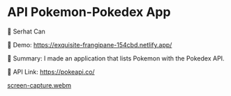 # API Pokemon-Pokedex App

🔵 Serhat Can

🔵 Demo: https://exquisite-frangipane-154cbd.netlify.app/

🔵 Summary: I made an application that lists Pokemon with the Pokedex API.

🔵 API Link: https://pokeapi.co/

[screen-capture.webm](https://user-images.githubusercontent.com/85739464/223478001-539dcb52-a585-4920-a6cf-f8ab3af70d12.webm)




